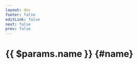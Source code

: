 ```yaml
---
layout: doc
footer: false
editLink: false
next: false
prev: false
---
```


<script setup>
import { onMounted, computed } from 'vue'
import { useData } from 'vitepress'
// import { data } from './index.data.ts'
import IconPreview from '../.vitepress/components/IconPreview.vue'

const { params } = useData()

onMounted(() => {
  console.log(params, 'data')
})
const tags = computed(() => {
  if (!params.tags) return []
  return params.tags.join(' • ')
})

</script>



# {{ $params.name }} {#name}

<IconPreview :name="$params.name" :iconNode="$params.iconNode" />
